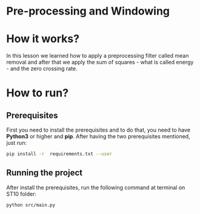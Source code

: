 # Pre-processing and Windowing

# How it works?
In this lesson we learned how to apply a preprocessing filter called mean removal and after that we apply the sum of squares - what is called energy - and the zero crossing rate.

# How to run?

## Prerequisites
First you need to install the prerequisites and to do that, you need to have **Python3** or higher and **pip**.
After having the two prerequisites mentioned, just run:
```bash
pip install -r  requirements.txt --user
```

## Running the project
After install the prerequisites, run the following command at terminal on ST10 folder:
```bash
python src/main.py
```
